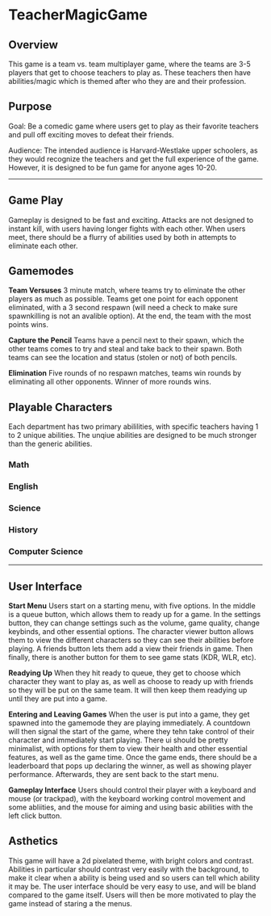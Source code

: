 # TeacherMagicGame

## Overview

This game is a team vs. team multiplayer game, where the teams are 3-5 players that get to choose teachers to play as. These teachers then have abilities/magic which is themed after who they are and their profession.

## Purpose

Goal: Be a comedic game where users get to play as their favorite teachers and pull off exciting moves to defeat their friends. 

Audience: The intended audience is Harvard-Westlake upper schoolers, as they would recognize the teachers and get the full experience of the game. However, it is designed to be fun game for anyone ages 10-20.

---

## Game Play

Gameplay is designed to be fast and exciting. Attacks are not designed to instant kill, with users having longer fights with each other. When users meet, there should be a flurry of abilities used by both in attempts to eliminate each other. 

## Gamemodes

**Team Versuses**
3 minute match, where teams try to eliminate the other players as much as possible. Teams get one point for each opponent eliminated, with a 3 second respawn (will need a check to make sure spawnkilling is not an avalible option). At the end, the team with the most points wins.

**Capture the Pencil**
Teams have a pencil next to their spawn, which the other teams comes to try and steal and take back to their spawn. Both teams can see the location and status (stolen or not) of both pencils.

**Elimination**
Five rounds of no respawn matches, teams win rounds by eliminating all other opponents. Winner of more rounds wins.

## Playable Characters

Each department has two primary abililities, with specific teachers having 1 to 2 unique abilities. The unqiue abilities are designed to be much stronger than the generic abilities.

### Math

### English

### Science

### History

### Computer Science

---

## User Interface

**Start Menu**
Users start on a starting menu, with five options. In the middle is a queue button, which allows them to ready up for a game. In the settings button, they can change settings such as the volume, game quality, change keybinds, and other essential options. The character viewer button allows them to view the different characters so they can see their abilities before playing. A friends button lets them add a view their friends in game. Then finally, there is another button for them to see game stats (KDR, WLR, etc).

**Readying Up**
When they hit ready to queue, they get to choose which character they want to play as, as well as choose to ready up with friends so they will be put on the same team. It will then keep them readying up until they are put into a game.

**Entering and Leaving Games**
When the user is put into a game, they get spawned into the gamemode they are playing immediately. A countdown will then signal the start of the game, where they tehn take control of their character and immediately start playing. There ui should be pretty minimalist, with options for them to view their health and other essential features, as well as the game time. Once the game ends, there should be a leaderboard that pops up declaring the winner, as well as showing player performance. Afterwards, they are sent back to the start menu.

**Gameplay Interface**
Users should control their player with a keyboard and mouse (or trackpad), with the keyboard working control movement and some abliities, and the mouse for aiming and using basic abilities with the left click button. 

## Asthetics

This game will have a 2d pixelated theme, with bright colors and contrast. Abilities in particular should contrast very easily with the background, to make it clear when a ability is being used and so users can tell which ability it may be. The user interface should be very easy to use, and will be bland compared to the game itself. Users will then be more motivated to play the game instead of staring a the menus.
